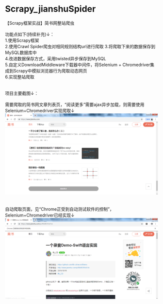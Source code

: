 # Scrapy_jianshuSpider
【Scrapy框架实战】简书网整站爬虫</br>
</br>
功能点如下(持续补充)↓：</br>
1.使用Scrapy框架</br>
2.使用Crawl Spider爬虫对相同规则结构url进行爬取
3.将爬取下来的数据保存到MySQL数据库中</br>
4.改进数据保存方式，采用twisted异步保存到MySQL</br>
5.自定义DownloadMiddleware下载器中间件，将Selenium + Chromedriver集成到Scrapy中模拟浏览器行为爬取动态网页</br>
6.实现整站爬取</br>
</br>
</br>
项目主要截图↓：</br>
</br>
需要爬取的简书网文章列表页，“阅读更多”需要ajax异步加载，则需要使用Selenium+Chromedriver实现爬取↓</br>
![ScreenShot 1](https://github.com/Mocha-Pudding/Scrapy_jianshuSpider/blob/master/images/1.%E7%AE%80%E4%B9%A6%E7%BD%91%E6%95%B4%E7%AB%99%E7%88%AC%E8%99%AB.png)      
</br>
</br>
自动爬取页面，见“Chrome正受到自动测试软件的控制”，Selenium+Chromedriver已经实现↓</br>
![ScreenShot2](https://github.com/Mocha-Pudding/Scrapy_jianshuSpider/blob/master/images/2.%E8%87%AA%E5%8A%A8%E7%88%AC%E5%8F%96%E9%A1%B5%E9%9D%A21.png)      
</br>


